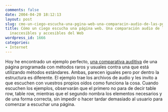 ```yaml
---
comments: false
date: 2004-04-20 18:12:13
layout: post
slug: cmo-un-ciego-escucha-una-pgina-web-una-comparacin-audio-de-las-pginas-inaccesibles-y-accesibles-del-web
title: Cómo un ciego escucha una página web. Una comparación audio de las páginas
  inaccesibles y accesibles del Web
wordpress_id: 1666
categories:
- Internet
---
```


Hoy he encontrado un ejemplo perfecto, [una comparativa auditiva](http://www.humanfactors.com/downloads/chocolateaudio.asp) de una página programada con métodos raros y usuales contra una que está utilizando métodos estándares. Ambas, parecen iguales pero por dentro la estructura es diferente. El ejemplo trae los archivos de audio y les invito a que escuchen con vuestros propios oídos como funciona la cosa. Cuando escuchen los ejemplos, observarán que el primero no para de decir table row, table row, mientras que el segundo nombra los elementos necesarios y de una forma correcta, sin impedir o hacer tardar demasiado al usuario para comenzar a escuchar una página.




 
